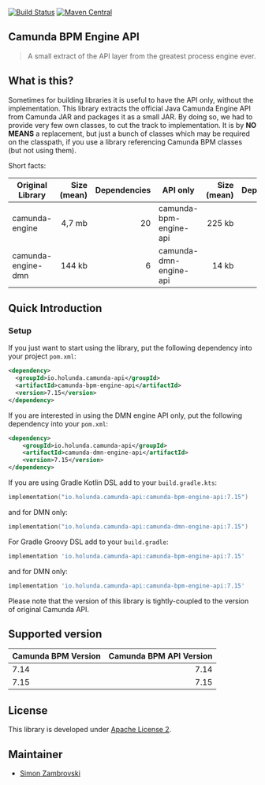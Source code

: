 [![Build Status](https://github.com/holunda-io/camunda-bpm-api/actions/workflows/default.yml/badge.svg)](https://github.com/holunda-io/camunda-bpm-api/actions/workflows/default.yml)
[![Maven Central](https://maven-badges.herokuapp.com/maven-central/io.holunda/camunda-bpm-api/badge.svg)](https://maven-badges.herokuapp.com/maven-central/io.holunda/camunda-bpm-api)

## Camunda BPM Engine API

> A small extract of the API layer from the greatest process engine ever.

## What is this?

Sometimes for building libraries it is useful to have the API only, without the implementation. This library extracts the official Java Camunda Engine API 
from Camunda JAR and packages it as a small JAR. By doing so, we had to provide very few own classes, to cut the track to implementation. It is by **NO MEANS** a replacement, but just a bunch of classes which may be required on the classpath, if 
you use a library referencing Camunda BPM classes (but not using them).

Short facts:

| Original Library         | Size (mean)  | Dependencies  | API only | Size (mean) | Dependencies |
| ------------------------ | -----------: | -----------: | -------- | ------------: | --: |
| camunda-engine           |    4,7 mb    |    20        | camunda-bpm-engine-api |   225 kb| 7 |
| camunda-engine-dmn       |    144 kb    |     6        | camunda-dmn-engine-api |    14 kb| 3 |


## Quick Introduction

### Setup
If you just want to start using the library, put the following dependency into your project `pom.xml`:

```xml
<dependency>
  <groupId>io.holunda.camunda-api</groupId>
  <artifactId>camunda-bpm-engine-api</artifactId>
  <version>7.15</version>
</dependency>
```

If you are interested in using the DMN engine API only, put the following dependency into your `pom.xml`:

```xml
<dependency>
    <groupId>io.holunda.camunda-api</groupId>
    <artifactId>camunda-dmn-engine-api</artifactId>
    <version>7.15</version>
</dependency>
```


If you are using Gradle Kotlin DSL add to your `build.gradle.kts`:

```kotlin
implementation("io.holunda.camunda-api:camunda-bpm-engine-api:7.15")
```

and for DMN only:

```kotlin
implementation("io.holunda.camunda-api:camunda-dmn-engine-api:7.15")
```


For Gradle Groovy DSL add to your `build.gradle`:

```groovy
implementation 'io.holunda.camunda-api:camunda-bpm-engine-api:7.15'
```

and for DMN only:

```groovy
implementation 'io.holunda.camunda-api:camunda-bpm-engine-api:7.15'
```

Please note that the version of this library is tightly-coupled to the version of original Camunda API.  

## Supported version

| Camunda BPM Version      | Camunda BPM API Version  | 
| ------------------------ | -----------------------: | 
| 7.14                     | 7.14                     |
| 7.15                     | 7.15                     |



## License

This library is developed under [Apache License 2](./LICENSE).

## Maintainer

* [Simon Zambrovski](https://gihub.com/zambrovski)
